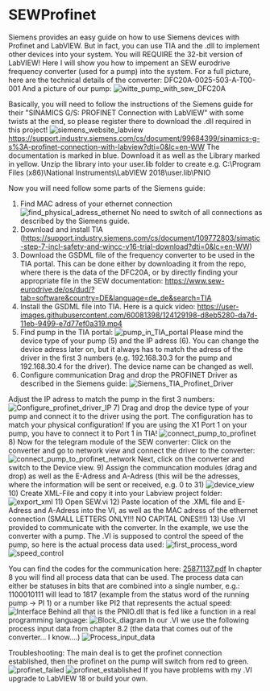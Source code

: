 # SEWProfinet

Siemens provides an easy guide on how to use Siemens devices with Profinet and LabVIEW. But in fact, you can use TIA and the .dll to implement other devices into your system.
You will REQUIRE the 32-bit version of LabVIEW!
Here I will show you how to impement an SEW eurodrive frequency converter (used for a pump) into the system.
For a full picture, here are the technical details of the converter: DFC20A-0025-503-A-T00-001
And a picture of our pump:
![witte_pump_with_sew_DFC20A](https://user-images.githubusercontent.com/60081398/124143405-61bcbb00-da8b-11eb-933f-50091c5d42d3.jpg)


Basically, you will need to follow the instructions of the Siemens guide for their "SINAMICS G/S: PROFINET Connection with LabVIEW" with some twists at the end, so please register there to download the .dll required in this project!
![siemens_website_labview](https://user-images.githubusercontent.com/60081398/124143800-b6603600-da8b-11eb-82a9-f88e97f3488c.png)
https://support.industry.siemens.com/cs/document/99684399/sinamics-g-s%3A-profinet-connection-with-labview?dti=0&lc=en-WW
The documentation is marked in blue. Download it as well as the Library marked in yellow. Unzip the library into your user.lib folder to create e.g. C:\Program Files (x86)\National Instruments\LabVIEW 2018\user.lib\PNIO 

Now you will need follow some parts of the Siemens guide:
1) Find MAC adress of your ethernet connection
![find_physical_adress_ethernet](https://user-images.githubusercontent.com/60081398/124143491-7600b800-da8b-11eb-95a5-1ab670f75c51.PNG)
No need to switch of all connections as described by the Siemens guide.
2) Download and install TIA (https://support.industry.siemens.com/cs/document/109772803/simatic-step-7-incl-safety-and-wincc-v16-trial-download?dti=0&lc=en-WW)
3) Download the GSDML file of the frequency converter to be used in the TIA portal. This can be done either by downloading it from the repo, where there is the data of the DFC20A, or by directly finding your appropriate file in the SEW documentation: https://www.sew-eurodrive.de/os/dud/?tab=software&country=DE&language=de_de&search=TIA
4) Install the GSDML file into TIA. Here is a quick video: 
https://user-images.githubusercontent.com/60081398/124129198-d8eb5280-da7d-11eb-9499-e7d77ef0a319.mp4
5) Find pump in the TIA portal:
![pump_in_TIA_portal](https://user-images.githubusercontent.com/60081398/124132657-5795bf00-da81-11eb-93a6-d1fb72ad76da.jpg)
Please mind the device type of your pump (5) and the IP adress (6). You can change the device adress later on, but it always has to match the adress of the driver in the first 3 numbers (e.g. 192.168.30.3 for the pump and 192.168.30.4 for the driver). The device name can be changed as well.
6) Configure communication
Drag and drop the PROFINET Driver as described in the Siemens guide:
![Siemens_TIA_Profinet_Driver](https://user-images.githubusercontent.com/60081398/124133775-75afef00-da82-11eb-986e-82a64d18100a.PNG)

Adjust the IP adress to match the pump in the first 3 numbers:
![Configure_profinet_driver_IP](https://user-images.githubusercontent.com/60081398/124134406-19010400-da83-11eb-91d9-105aa9aebdd2.jpg)
7) Drag and drop the device type of your pump and connect it to the driver using the port. The configuration has to match your physical configuration! If you are using the X1 Port 1 on your pump, you have to connect it to Port 1 in TIA!
![connect_pump_to_profinet](https://user-images.githubusercontent.com/60081398/124137075-9fb6e080-da85-11eb-9f59-7703e808f91a.jpg)
8) Now for the telegram module of the SEW converter: Click on the converter and go to network view and connect the driver to the converter:
![connect_pump_to_profinet_network](https://user-images.githubusercontent.com/60081398/124137503-076d2b80-da86-11eb-864a-30041d09a0dd.jpg)
Next, click on the converter and switch to the Device view.
9) Assign the communcation modules (drag and drop) as well as the E-Adress and A-Adress (this will be the adresses, where the information will be sent or received, e.g. 0 to 31)
![device_view](https://user-images.githubusercontent.com/60081398/124138120-a2660580-da86-11eb-964d-8d2c4f6cd63a.jpg)
10) Create XML-File and copy it into your Labview project folder:
![export_xml](https://user-images.githubusercontent.com/60081398/124138541-07b9f680-da87-11eb-8fc6-c41550a13792.jpg)
11) Open SEW.vi
12) Paste location of the .XML file and E-Adress and A-Adress into the VI, as well as the MAC adress of the ethernet connection (SMALL LETTERS ONLY!!! NO CAPITAL ONES!!!)
13) Use .VI provided to communicate with the converter. In the example, we use the converter with a pump. The .VI is supposed to control the speed of the pump, so here is the actual process data used:
![first_process_word](https://user-images.githubusercontent.com/60081398/124140581-e2c68300-da88-11eb-8ca3-d7eb951f5e40.PNG)
![speed_control](https://user-images.githubusercontent.com/60081398/124140588-e3f7b000-da88-11eb-8008-0894db54ee58.PNG)

You can find the codes for the communication here:
[25871137.pdf](https://github.com/HeisenZergA/SEWProfinetLabview/files/6748825/25871137.pdf)
In chapter 8 you will find all process data that can be used. The process data can either be statuses in bits that are combined into a single number, e.g.: 1100010111 will lead to 1817 (example from the status word of the running pump -> PI 1) or a number like PI2 that represents the actual speed:
![Interface](https://user-images.githubusercontent.com/60081398/124142372-751b5680-da8a-11eb-8311-b128dd5dfff1.PNG)
Behind all that is the PNIO.dll that is fed like a function in a real programming language:
![Block_diagram](https://user-images.githubusercontent.com/60081398/124142908-efe47180-da8a-11eb-857d-ddb42564298c.PNG)
In our .VI we use the following process input data from chapter 8.2 (the data that comes out of the converter... I know....)
![Process_input_data](https://user-images.githubusercontent.com/60081398/124141129-6e401400-da89-11eb-959d-c7dd3a0441d8.PNG)

Troubleshooting:
The main deal is to get the profinet connection established, then the profinet on the pump will switch from red to green.
![profinet_failed](https://user-images.githubusercontent.com/60081398/124143149-2a4e0e80-da8b-11eb-8ad7-019d3a3499e0.jpg)
![profinet_established](https://user-images.githubusercontent.com/60081398/124143168-2d48ff00-da8b-11eb-9a53-e843d34fd6c5.jpg)
If you have problems with my .VI upgrade to LabVIEW 18 or build your own.
